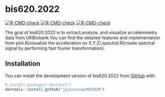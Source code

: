 
<!-- README.md is generated from README.Rmd. Please edit that file -->

# bis620.2022

<!-- badges: start -->

[![R-CMD-check](https://github.com/jyjessicaw/BIS620/actions/workflows/R-CMD-check.yaml/badge.svg)](https://github.com/jyjessicaw/BIS620/actions/workflows/R-CMD-check.yaml)
[![R-CMD-check](https://github.com/jyjessicaw/BIS620/actions/workflows/lint.yaml/badge.svg)](https://github.com/jyjessicaw/BIS620/actions/workflows/lint.yaml)
[![R-CMD-check](https://github.com/jyjessicaw/BIS620/actions/workflows/test-coverage.yaml/badge.svg)](https://github.com/jyjessicaw/BIS620/actions/workflows/test-coverage.yaml)
<!-- badges: end -->

The goal of bis620.2022 is to extract,analyze, and visualize
accelerometry data from UKBiobank.You can find the detailed features and
implementation from plot.R(visualize the acceleration on
X,Y,Z),spectral.R(create spectral signal by performing fast fourier
transformation).

## Installation

You can install the development version of bis620.2022 from
[GitHub](https://github.com/) with:

``` r
# install.packages("devtools")
devtools::install_github("jyjessicaw/BIS620")
```
